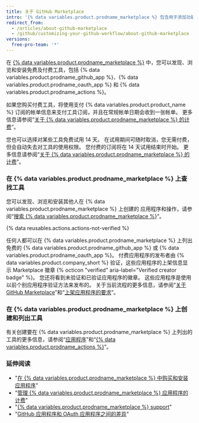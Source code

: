 ```yaml
---
title: 关于 GitHub Marketplace
intro: '{% data variables.product.prodname_marketplace %} 包含用于添加功能和改进工作流程的工具。'
redirect_from:
  - /articles/about-github-marketplace
  - /github/customizing-your-github-workflow/about-github-marketplace
versions:
  free-pro-team: '*'
---
```

在 [{% data variables.product.prodname_marketplace %}](https://github.com/marketplace) 中，您可以发现、浏览和安装免费及付费工具，包括 {% data variables.product.prodname_github_app %}、{% data variables.product.prodname_oauth_app %} 和 {% data variables.product.prodname_actions %}。

如果您购买付费工具，将使用支付 {% data variables.product.product_name %} 订阅的帐单信息来支付工具订阅，并且在常规帐单日期会收到一张帐单。 更多信息请参阅“[关于 {% data variables.product.prodname_marketplace %} 的计费](/articles/about-billing-for-github-marketplace)”。

您也可以选择对某些工具免费试用 14 天。 在试用期间可随时取消，您无需付费，但会自动失去对工具的使用权限。 您付费的订阅将在 14 天试用结束时开始。 更多信息请参阅“[关于 {% data variables.product.prodname_marketplace %} 的计费](/articles/about-billing-for-github-marketplace)”。

### 在 {% data variables.product.prodname_marketplace %} 上查找工具

您可以发现、浏览和安装其他人在 {% data variables.product.prodname_marketplace %} 上创建的 应用程序和操作，请参阅“[搜索 {% data variables.product.prodname_marketplace %}](/github/searching-for-information-on-github/searching-github-marketplace)”。

{% data reusables.actions.actions-not-verified %}

任何人都可以在 {% data variables.product.prodname_marketplace %} 上列出免费的 {% data variables.product.prodname_github_app %} 或 {% data variables.product.prodname_oauth_app %}。 付费应用程序的发布者由 {% data variables.product.company_short %} 验证，这些应用程序的上架信息显示 Marketplace 徽章 {% octicon "verified" aria-label="Verified creator badge" %}。 您还将看到未验证和已验证应用程序的徽章。 这些应用程序是使用以前个别应用程序验证方法来发布的。 关于当前流程的更多信息，请参阅“[关于 GitHub Marketplace](/developers/github-marketplace/about-github-marketplace)”和“[上架应用程序的要求](/developers/github-marketplace/requirements-for-listing-an-app)”。

### 在 {% data variables.product.prodname_marketplace %} 上创建和列出工具

有关创建要在 {% data variables.product.prodname_marketplace %} 上列出的工具的更多信息，请参阅“[应用程序](/developers/apps)”和“[{% data variables.product.prodname_actions %}](/actions)”。

### 延伸阅读

- "[在 {% data variables.product.prodname_marketplace %} 中购买和安装应用程序](/articles/purchasing-and-installing-apps-in-github-marketplace)"
- "[管理 {% data variables.product.prodname_marketplace %} 应用程序的计费](/articles/managing-billing-for-github-marketplace-apps)"
- "[{% data variables.product.prodname_marketplace %} support](/articles/github-marketplace-support)"
- "[GitHub 应用程序和 OAuth 应用程序之间的差异](/developers/apps/differences-between-github-apps-and-oauth-apps)"
